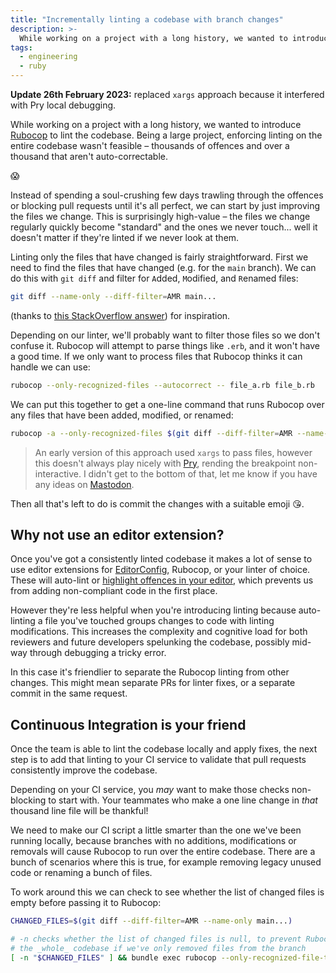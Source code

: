 ```yaml
---
title: "Incrementally linting a codebase with branch changes"
description: >-
  While working on a project with a long history, we wanted to introduce a linter, incrementally improving the code as we made changes.
tags: 
  - engineering
  - ruby
---
```

**Update 26th February 2023:** replaced `xargs` approach because it interfered with Pry local debugging.

While working on a project with a long history, we wanted to introduce [Rubocop](https://rubocop.org) to lint the codebase. Being a large project, enforcing linting on the entire codebase wasn't feasible – thousands of offences and over a thousand that aren't auto-correctable.

😱

Instead of spending a soul-crushing few days trawling through the offences or blocking pull requests until it's all perfect, we can start by just improving the files we change. This is surprisingly high-value – the files we change regularly quickly become "standard" and the ones we never touch... well it doesn't matter if they're linted if we never look at them. 

Linting only the files that have changed is fairly straightforward. First we need to find the files that have changed (e.g. for the `main` branch). We can do this with `git diff` and filter for `A`dded, `M`odified, and `R`enamed files:

```bash
git diff --name-only --diff-filter=AMR main...
```
(thanks to [this StackOverflow answer](https://stackoverflow.com/a/10641400/384693)) for inspiration.

Depending on our linter, we'll probably want to filter those files so we don't confuse it. Rubocop will attempt to parse things like `.erb`, and it won't have a good time. If we only want to process files that Rubocop thinks it can handle we can use:

```bash
rubocop --only-recognized-files --autocorrect -- file_a.rb file_b.rb
```

We can put this together to get a one-line command that runs Rubocop over any files that have been added, modified, or renamed:

```bash
rubocop -a --only-recognized-files $(git diff --diff-filter=AMR --name-only main...)
```

> An early version of this approach used `xargs` to pass files, however this doesn't always play nicely with [Pry](https://github.com/pry/pry), rending the breakpoint non-interactive. I didn't get to the bottom of that, let me know if you have any ideas on [Mastodon](https://ruby.social/@spikeheap).

Then all that's left to do is commit the changes with a suitable emoji 😘.

## Why not use an editor extension?

Once you've got a consistently linted codebase it makes a lot of sense to use editor extensions for [EditorConfig](https://editorconfig.org), Rubocop, or your linter of choice. These will auto-lint or [highlight offences in your editor](https://marketplace.visualstudio.com/items?itemName=misogi.ruby-rubocop), which prevents us from adding non-compliant code in the first place.

However they're less helpful when you're introducing linting because auto-linting a file you've touched groups changes to code with linting modifications. This increases the complexity and cognitive load for both reviewers and future developers spelunking the codebase, possibly mid-way through debugging a tricky error. 

In this case it's friendlier to separate the Rubocop linting from other changes. This might mean separate PRs for linter fixes, or a separate commit in the same request.

## Continuous Integration is your friend

Once the team is able to lint the codebase locally and apply fixes, the next step is to add that linting to your CI service to validate that pull requests consistently improve the codebase. 

Depending on your CI service, you _may_ want to make those checks non-blocking to start with. Your teammates who make a one line change in _that_ thousand line file will be thankful!

We need to make our CI script a little smarter than the one we've been running locally, because branches with no additions, modifications or removals will cause Rubocop to run over the entire codebase. There are a bunch of scenarios where this is true, for example removing legacy unused code or renaming a bunch of files.

To work around this we can check to see whether the list of changed files is empty before passing it to Rubocop:

```bash
CHANGED_FILES=$(git diff --diff-filter=AMR --name-only main...)

# -n checks whether the list of changed files is null, to prevent Rubocop from running over
# the _whole_ codebase if we've only removed files from the branch
[ -n "$CHANGED_FILES" ] && bundle exec rubocop --only-recognized-file-types $(echo $CHANGED_FILES)
```
